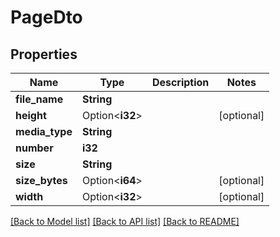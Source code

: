 # PageDto

## Properties

Name | Type | Description | Notes
------------ | ------------- | ------------- | -------------
**file_name** | **String** |  | 
**height** | Option<**i32**> |  | [optional]
**media_type** | **String** |  | 
**number** | **i32** |  | 
**size** | **String** |  | 
**size_bytes** | Option<**i64**> |  | [optional]
**width** | Option<**i32**> |  | [optional]

[[Back to Model list]](../README.md#documentation-for-models) [[Back to API list]](../README.md#documentation-for-api-endpoints) [[Back to README]](../README.md)


